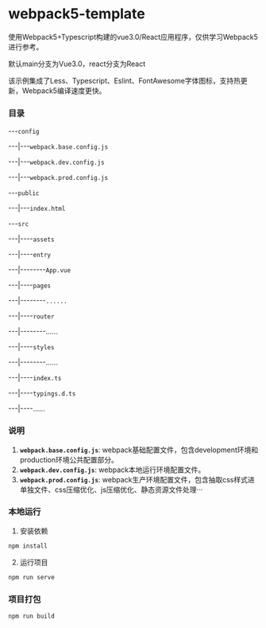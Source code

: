 # webpack5-template
使用Webpack5+Typescript构建的vue3.0/React应用程序，仅供学习Webpack5进行参考。
  
默认main分支为Vue3.0，react分支为React

该示例集成了Less、Typescript、Eslint、FontAwesome字体图标，支持热更新，Webpack5编译速度更快。

### 目录


---```config```

---|---```webpack.base.config.js```

---|---```webpack.dev.config.js```

---|---```webpack.prod.config.js```

---```public```

---|---```index.html```

---```src```

---|----```assets```

---|----```entry```

---|--------```App.vue```

---|----```pages```

---|--------```......```

---|----```router```

---|--------......

---|----```styles```

---|--------......

---|----```index.ts```

---|----```typings.d.ts```

---|----......


### 说明
1. **```webpack.base.config.js```**: webpack基础配置文件，包含development环境和production环境公共配置部分。
2. **```webpack.dev.config.js```**: webpack本地运行环境配置文件。
3.  **```webpack.prod.config.js```**: webpack生产环境配置文件，包含抽取css样式进单独文件、css压缩优化、js压缩优化、静态资源文件处理···
### 本地运行
1. 安装依赖
```bash
npm install
```
2. 运行项目
```bash
npm run serve
```
### 项目打包
```bash
npm run build
```



